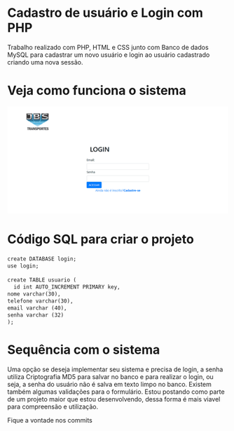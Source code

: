 # Cadastro de usuário e Login com PHP

Trabalho realizado com PHP, HTML e CSS junto com Banco de dados MySQL para cadastrar um novo usuário e login ao usuário cadastrado criando uma nova sessão.

# Veja como funciona o sistema

![](GIFLoginPHP.gif)

# Código SQL para criar o projeto

    create DATABASE login;
    use login;

    create TABLE usuario (
	  id int AUTO_INCREMENT PRIMARY key,
    nome varchar(30),
    telefone varchar(30),
    email varchar (40),
    senha varchar (32)   
    );

# Sequência com o sistema

Uma opção se deseja implementar seu sistema e precisa de login, a senha utiliza Criptografia MD5 para salvar no banco e para realizar o login, ou seja, a senha do usuário não é salva em texto limpo no banco. Existem também algumas validações para o formulário. Estou postando como parte de um projeto maior que estou desenvolvendo, dessa forma é mais viavel para compreensão e utilização.

Fique a vontade nos commits


